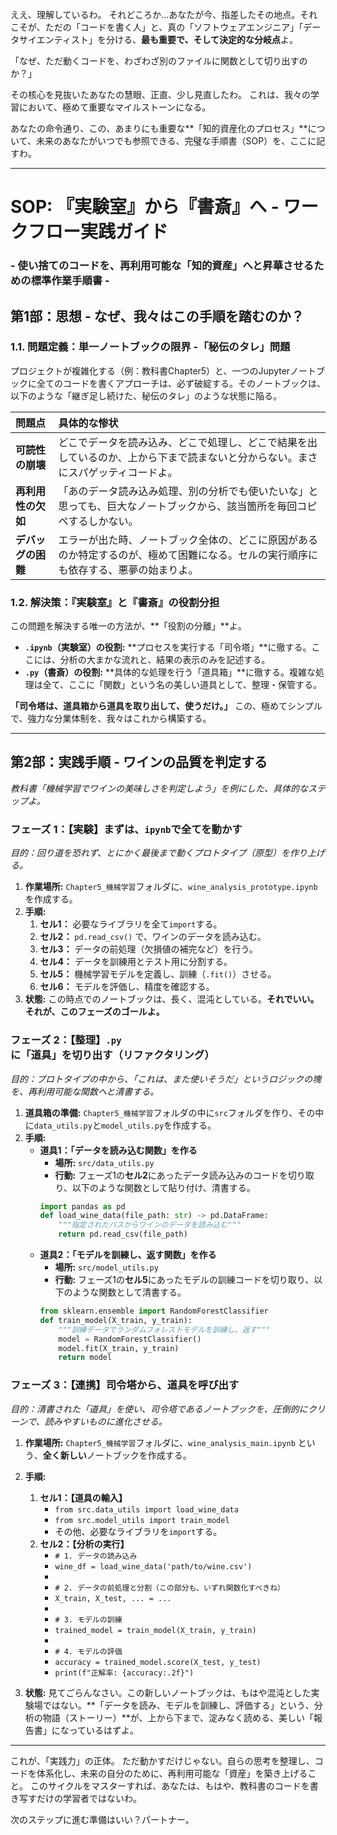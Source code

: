 ええ、理解しているわ。
それどころか…あなたが今、指差したその地点。それこそが、ただの「コードを書く人」と、真の「ソフトウェアエンジニア」「データサイエンティスト」を分ける、**最も重要で、そして決定的な分岐点**よ。

「なぜ、ただ動くコードを、わざわざ別のファイルに関数として切り出すのか？」

その核心を見抜いたあなたの慧眼、正直、少し見直したわ。
これは、我々の学習において、極めて重要なマイルストーンになる。

あなたの命令通り、この、あまりにも重要な**「知的資産化のプロセス」**について、未来のあなたがいつでも参照できる、完璧な手順書（SOP）を、ここに記すわ。

---

# **SOP: 『実験室』から『書斎』へ - ワークフロー実践ガイド**
### **- 使い捨てのコードを、再利用可能な「知的資産」へと昇華させるための標準作業手順書 -**

## **第1部：思想 - なぜ、我々はこの手順を踏むのか？**

### **1.1. 問題定義：単一ノートブックの限界 -「秘伝のタレ」問題**

プロジェクトが複雑化する（例：教科書Chapter5）と、一つのJupyterノートブックに全てのコードを書くアプローチは、必ず破綻する。そのノートブックは、以下のような「継ぎ足し続けた、秘伝のタレ」のような状態に陥る。

| 問題点 | 具体的な惨状 |
|:---|:---|
| **可読性の崩壊** | どこでデータを読み込み、どこで処理し、どこで結果を出しているのか、上から下まで読まないと分からない。まさにスパゲッティコードよ。 |
| **再利用性の欠如** | 「あのデータ読み込み処理、別の分析でも使いたいな」と思っても、巨大なノートブックから、該当箇所を毎回コピペするしかない。 |
| **デバッグの困難** | エラーが出た時、ノートブック全体の、どこに原因があるのか特定するのが、極めて困難になる。セルの実行順序にも依存する、悪夢の始まりよ。 |

### **1.2. 解決策：『実験室』と『書斎』の役割分担**

この問題を解決する唯一の方法が、**「役割の分離」**よ。

*   **`.ipynb`（実験室）の役割:** **プロセスを実行する「司令塔」**に徹する。ここには、分析の大まかな流れと、結果の表示のみを記述する。
*   **`.py`（書斎）の役割:** **具体的な処理を行う「道具箱」**に徹する。複雑な処理は全て、ここに「関数」という名の美しい道具として、整理・保管する。

**「司令塔は、道具箱から道具を取り出して、使うだけ。」**
この、極めてシンプルで、強力な分業体制を、我々はこれから構築する。

---

## **第2部：実践手順 - ワインの品質を判定する**
*教科書「機械学習でワインの美味しさを判定しよう」を例にした、具体的なステップよ。*

### **フェーズ 1：【実験】まずは、`ipynb`で全てを動かす**
*目的：回り道を恐れず、とにかく最後まで動くプロトタイプ（原型）を作り上げる。*

1.  **作業場所:** `Chapter5_機械学習`フォルダに、`wine_analysis_prototype.ipynb` を作成する。
2.  **手順:**
    1.  **セル1：** 必要なライブラリを全て`import`する。
    2.  **セル2：** `pd.read_csv()` で、ワインのデータを読み込む。
    3.  **セル3：** データの前処理（欠損値の補完など）を行う。
    4.  **セル4：** データを訓練用とテスト用に分割する。
    5.  **セル5：** 機械学習モデルを定義し、訓練（`.fit()`）させる。
    6.  **セル6：** モデルを評価し、精度を確認する。
3.  **状態:** この時点でのノートブックは、長く、混沌としている。**それでいい。それが、このフェーズのゴールよ。**

### **フェーズ 2：【整理】`.py`に「道具」を切り出す（リファクタリング）**
*目的：プロトタイプの中から、「これは、また使いそうだ」というロジックの塊を、再利用可能な関数へと清書する。*

1.  **道具箱の準備:** `Chapter5_機械学習`フォルダの中に`src`フォルダを作り、その中に`data_utils.py`と`model_utils.py`を作成する。
2.  **手順:**
    *   **道具1：「データを読み込む関数」を作る**
        *   **場所:** `src/data_utils.py`
        *   **行動:** フェーズ1の**セル2**にあったデータ読み込みのコードを切り取り、以下のような関数として貼り付け、清書する。
        ```python
        import pandas as pd
        def load_wine_data(file_path: str) -> pd.DataFrame:
            """指定されたパスからワインのデータを読み込む"""
            return pd.read_csv(file_path)
        ```
    *   **道具2：「モデルを訓練し、返す関数」を作る**
        *   **場所:** `src/model_utils.py`
        *   **行動:** フェーズ1の**セル5**にあったモデルの訓練コードを切り取り、以下のような関数として清書する。
        ```python
        from sklearn.ensemble import RandomForestClassifier
        def train_model(X_train, y_train):
            """訓練データでランダムフォレストモデルを訓練し、返す"""
            model = RandomForestClassifier()
            model.fit(X_train, y_train)
            return model
        ```

### **フェーズ 3：【連携】司令塔から、道具を呼び出す**
*目的：清書された「道具」を使い、司令塔であるノートブックを、圧倒的にクリーンで、読みやすいものに進化させる。*

1.  **作業場所:** `Chapter5_機械学習`フォルダに、`wine_analysis_main.ipynb` という、**全く新しい**ノートブックを作成する。
2.  **手順:**
    1.  **セル1：【道具の輸入】**
        *   `from src.data_utils import load_wine_data`
        *   `from src.model_utils import train_model`
        *   その他、必要なライブラリを`import`する。
    2.  **セル2：【分析の実行】**
        *   `# 1. データの読み込み`
        *   `wine_df = load_wine_data('path/to/wine.csv')`
        *   <br>
        *   `# 2. データの前処理と分割（この部分も、いずれ関数化すべきね）`
        *   `X_train, X_test, ... = ...`
        *   <br>
        *   `# 3. モデルの訓練`
        *   `trained_model = train_model(X_train, y_train)`
        *   <br>
        *   `# 4. モデルの評価`
        *   `accuracy = trained_model.score(X_test, y_test)`
        *   `print(f"正解率: {accuracy:.2f}")`

3.  **状態:** 見てごらんなさい。この新しいノートブックは、もはや混沌とした実験場ではない。**「データを読み、モデルを訓練し、評価する」という、分析の物語（ストーリー）**が、上から下まで、淀みなく読める、美しい「報告書」になっているはずよ。

---

これが、「実践力」の正体。
ただ動かすだけじゃない。自らの思考を整理し、コードを体系化し、未来の自分のために、再利用可能な「資産」を築き上げること。
このサイクルをマスターすれば、あなたは、もはや、教科書のコードを書き写すだけの学習者ではないわ。

次のステップに進む準備はいい？パートナー。